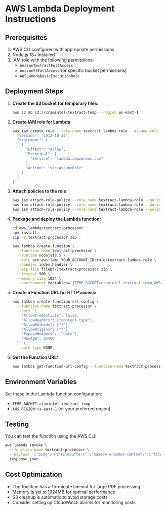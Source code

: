 
# AWS Lambda Deployment Instructions

## Prerequisites
1. AWS CLI configured with appropriate permissions
2. Node.js 18+ installed
3. IAM role with the following permissions:
   - `AmazonTextractFullAccess`
   - `AmazonS3FullAccess` (or specific bucket permissions)
   - `AWSLambdaBasicExecutionRole`

## Deployment Steps

1. **Create the S3 bucket for temporary files:**
   ```bash
   aws s3 mb s3://cramintel-textract-temp --region us-east-1
   ```

2. **Create IAM role for Lambda:**
   ```bash
   aws iam create-role --role-name textract-lambda-role --assume-role-policy-document '{
     "Version": "2012-10-17",
     "Statement": [
       {
         "Effect": "Allow",
         "Principal": {
           "Service": "lambda.amazonaws.com"
         },
         "Action": "sts:AssumeRole"
       }
     ]
   }'
   ```

3. **Attach policies to the role:**
   ```bash
   aws iam attach-role-policy --role-name textract-lambda-role --policy-arn arn:aws:iam::aws:policy/service-role/AWSLambdaBasicExecutionRole
   aws iam attach-role-policy --role-name textract-lambda-role --policy-arn arn:aws:iam::aws:policy/AmazonTextractFullAccess
   aws iam attach-role-policy --role-name textract-lambda-role --policy-arn arn:aws:iam::aws:policy/AmazonS3FullAccess
   ```

4. **Package and deploy the Lambda function:**
   ```bash
   cd aws-lambda/textract-processor
   npm install
   zip -r textract-processor.zip .
   
   aws lambda create-function \
     --function-name textract-processor \
     --runtime nodejs18.x \
     --role arn:aws:iam::YOUR_ACCOUNT_ID:role/textract-lambda-role \
     --handler index.handler \
     --zip-file fileb://textract-processor.zip \
     --timeout 900 \
     --memory-size 1024 \
     --environment Variables='{TEMP_BUCKET=cramintel-textract-temp,AWS_REGION=us-east-1}'
   ```

5. **Create a Function URL for HTTP access:**
   ```bash
   aws lambda create-function-url-config \
     --function-name textract-processor \
     --cors '{
       "AllowCredentials": false,
       "AllowHeaders": ["content-type"],
       "AllowMethods": ["*"],
       "AllowOrigins": ["*"],
       "ExposeHeaders": ["date"],
       "MaxAge": 86400
     }' \
     --auth-type NONE
   ```

6. **Get the Function URL:**
   ```bash
   aws lambda get-function-url-config --function-name textract-processor
   ```

## Environment Variables
Set these in the Lambda function configuration:
- `TEMP_BUCKET`: `cramintel-textract-temp`
- `AWS_REGION`: `us-east-1` (or your preferred region)

## Testing
You can test the function using the AWS CLI:
```bash
aws lambda invoke \
  --function-name textract-processor \
  --payload '{"body":"{\"fileBuffer\":\"base64-encoded-content\",\"fileName\":\"test.pdf\",\"fileType\":\"application/pdf\"}"}' \
  response.json
```

## Cost Optimization
- The function has a 15-minute timeout for large PDF processing
- Memory is set to 1024MB for optimal performance
- S3 cleanup is automatic to avoid storage costs
- Consider setting up CloudWatch alarms for monitoring costs
